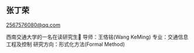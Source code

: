 ## 张丁荣
2567576080@qq.com

西南交通大学的一名在读研究生🐶
导师：王恪铭(Wang KeMing)
专业：交通信息工程及控制
研究方向：形式化方法(Formal Method)



